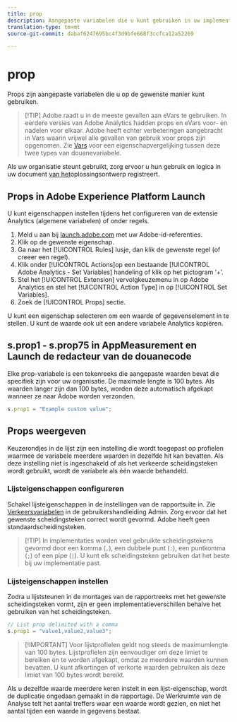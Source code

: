 ```yaml
---
title: prop
description: Aangepaste variabelen die u kunt gebruiken in uw implementatie.
translation-type: tm+mt
source-git-commit: dabaf6247695bc4f3d9bfe668f3ccfca12a52269

---
```



# prop

Props zijn aangepaste variabelen die u op de gewenste manier kunt gebruiken.

>[!TIP] Adobe raadt u in de meeste gevallen aan eVars te gebruiken. In eerdere versies van Adobe Analytics hadden props en eVars voor- en nadelen voor elkaar. Adobe heeft echter verbeteringen aangebracht in Vars waarin vrijwel alle gevallen van gebruik voor props zijn opgenomen. Zie [Vars](evar.md) voor een eigenschapvergelijking tussen deze twee types van douanevariabele.

Als uw organisatie steunt gebruikt, zorg ervoor u hun gebruik en logica in uw document [van het](../../prepare/solution-design.md)oplossingsontwerp registreert.

## Props in Adobe Experience Platform Launch

U kunt eigenschappen instellen tijdens het configureren van de extensie Analytics (algemene variabelen) of onder regels.

1. Meld u aan bij [launch.adobe.com](https://launch.adobe.com) met uw Adobe-id-referenties.
2. Klik op de gewenste eigenschap.
3. Ga naar het [!UICONTROL Rules] lusje, dan klik de gewenste regel (of creeer een regel).
4. Klik onder [!UICONTROL Actions]op een bestaande [!UICONTROL Adobe Analytics - Set Variables] handeling of klik op het pictogram ‘+’.
5. Stel het [!UICONTROL Extension] vervolgkeuzemenu in op Adobe Analytics en stel het [!UICONTROL Action Type] in op [!UICONTROL Set Variables].
6. Zoek de [!UICONTROL Props] sectie.

U kunt een eigenschap selecteren om een waarde of gegevenselement in te stellen. U kunt de waarde ook uit een andere variabele Analytics kopiëren.

## s.prop1 - s.prop75 in AppMeasurement en Launch de redacteur van de douanecode

Elke prop-variabele is een tekenreeks die aangepaste waarden bevat die specifiek zijn voor uw organisatie. De maximale lengte is 100 bytes. Als waarden langer zijn dan 100 bytes, worden deze automatisch afgekapt wanneer ze naar Adobe worden verzonden.

```js
s.prop1 = "Example custom value";
```

## Props weergeven

Keuzerondjes in de lijst zijn een instelling die wordt toegepast op profielen waarmee de variabele meerdere waarden in dezelfde hit kan bevatten. Als deze instelling niet is ingeschakeld of als het verkeerde scheidingsteken wordt gebruikt, wordt de variabele als één waarde behandeld.

### Lijsteigenschappen configureren

Schakel lijsteigenschappen in de instellingen van de rapportsuite in. Zie [Verkeersvariabelen](/help/admin/admin/c-traffic-variables/traffic-var.md) in de gebruikershandleiding Admin. Zorg ervoor dat het gewenste scheidingsteken correct wordt gevormd. Adobe heeft geen standaardscheidingsteken.

>[!TIP] In implementaties worden veel gebruikte scheidingstekens gevormd door een komma (`,`), een dubbele punt (`:`), een puntkomma (`;`) of een pipe (`|`). U kunt elk scheidingsteken gebruiken dat het beste bij uw implementatie past.

### Lijsteigenschappen instellen

Zodra u lijststeunen in de montages van de rapportreeks met het gewenste scheidingsteken vormt, zijn er geen implementatieverschillen behalve het gebruiken van het scheidingsteken.

```js
// List prop delimited with a comma
s.prop1 = "value1,value2,value3";
```

>[!IMPORTANT] Voor lijstprofielen geldt nog steeds de maximumlengte van 100 bytes. Lijstprofielen zijn eenvoudiger om deze limiet te bereiken en te worden afgekapt, omdat ze meerdere waarden kunnen bevatten. U kunt afkortingen of verkorte waarden gebruiken als deze limiet van 100 bytes wordt bereikt.

Als u dezelfde waarde meerdere keren instelt in een lijst-eigenschap, wordt de duplicatie ongedaan gemaakt in de rapportage. De Werkruimte van de Analyse telt het aantal treffers waar een waarde wordt gezien, en niet het aantal tijden een waarde in gegevens bestaat.
